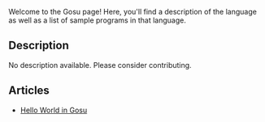 Welcome to the Gosu page! Here, you'll find a description of the language as well as a list of sample programs in that language.

## Description

No description available. Please consider contributing.

## Articles

- [Hello World in Gosu](https://sampleprograms.io/projects/hello-world/gosu)